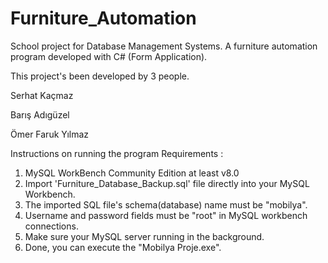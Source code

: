 # Furniture_Automation
School project for Database Management Systems.
A furniture automation program developed with C# (Form Application).

This project's been developed by 3 people.

Serhat Kaçmaz 

Barış Adıgüzel 

Ömer Faruk Yılmaz


Instructions on running the program
Requirements :

1) MySQL WorkBench Community Edition at least v8.0
2) Import 'Furniture_Database_Backup.sql' file directly into your MySQL Workbench.
3) The imported SQL file's schema(database) name must be "mobilya".
4) Username and password fields must be "root" in MySQL workbench connections.
5) Make sure your MySQL server running in the background.
6) Done, you can execute the "Mobilya Proje.exe".
